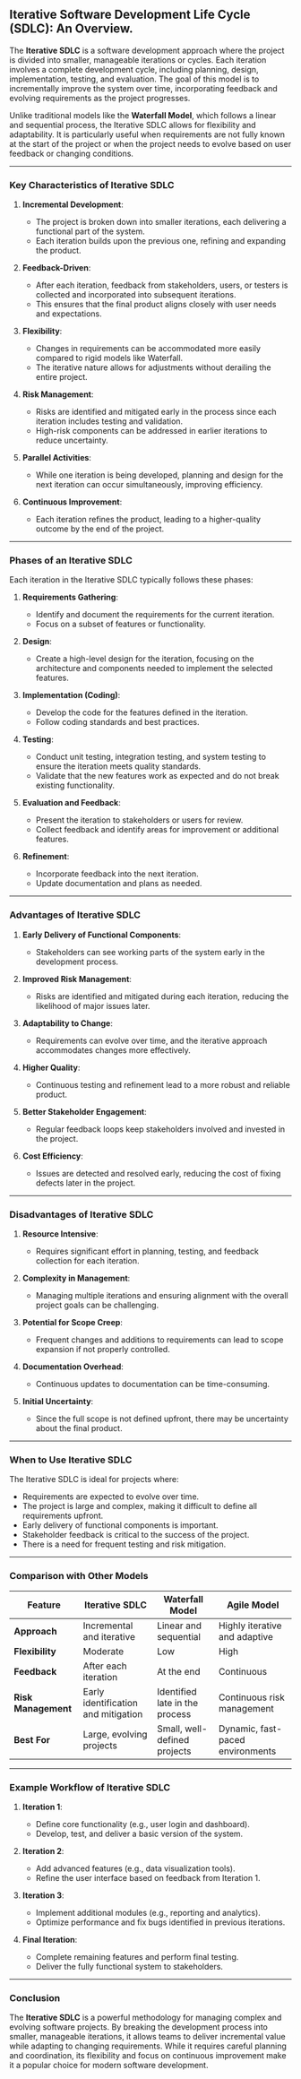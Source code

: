 ## Iterative Software Development Life Cycle (SDLC): An Overview.

The **Iterative SDLC** is a software development approach where the project is divided into smaller, manageable iterations or cycles. Each iteration involves a complete development cycle, including planning, design, implementation, testing, and evaluation. The goal of this model is to incrementally improve the system over time, incorporating feedback and evolving requirements as the project progresses.

Unlike traditional models like the **Waterfall Model**, which follows a linear and sequential process, the Iterative SDLC allows for flexibility and adaptability. It is particularly useful when requirements are not fully known at the start of the project or when the project needs to evolve based on user feedback or changing conditions.

---

### Key Characteristics of Iterative SDLC

1. **Incremental Development**:
    - The project is broken down into smaller iterations, each delivering a functional part of the system.
    - Each iteration builds upon the previous one, refining and expanding the product.

2. **Feedback-Driven**:
    - After each iteration, feedback from stakeholders, users, or testers is collected and incorporated into subsequent iterations.
    - This ensures that the final product aligns closely with user needs and expectations.

3. **Flexibility**:
    - Changes in requirements can be accommodated more easily compared to rigid models like Waterfall.
    - The iterative nature allows for adjustments without derailing the entire project.

4. **Risk Management**:
    - Risks are identified and mitigated early in the process since each iteration includes testing and validation.
    - High-risk components can be addressed in earlier iterations to reduce uncertainty.

5. **Parallel Activities**:
    - While one iteration is being developed, planning and design for the next iteration can occur simultaneously, improving efficiency.

6. **Continuous Improvement**:
    - Each iteration refines the product, leading to a higher-quality outcome by the end of the project.

---

### Phases of an Iterative SDLC

Each iteration in the Iterative SDLC typically follows these phases:

1. **Requirements Gathering**:
    - Identify and document the requirements for the current iteration.
    - Focus on a subset of features or functionality.

2. **Design**:
    - Create a high-level design for the iteration, focusing on the architecture and components needed to implement the selected features.

3. **Implementation (Coding)**:
    - Develop the code for the features defined in the iteration.
    - Follow coding standards and best practices.

4. **Testing**:
    - Conduct unit testing, integration testing, and system testing to ensure the iteration meets quality standards.
    - Validate that the new features work as expected and do not break existing functionality.

5. **Evaluation and Feedback**:
    - Present the iteration to stakeholders or users for review.
    - Collect feedback and identify areas for improvement or additional features.

6. **Refinement**:
    - Incorporate feedback into the next iteration.
    - Update documentation and plans as needed.

---

### Advantages of Iterative SDLC

1. **Early Delivery of Functional Components**:
    - Stakeholders can see working parts of the system early in the development process.

2. **Improved Risk Management**:
    - Risks are identified and mitigated during each iteration, reducing the likelihood of major issues later.

3. **Adaptability to Change**:
    - Requirements can evolve over time, and the iterative approach accommodates changes more effectively.

4. **Higher Quality**:
    - Continuous testing and refinement lead to a more robust and reliable product.

5. **Better Stakeholder Engagement**:
    - Regular feedback loops keep stakeholders involved and invested in the project.

6. **Cost Efficiency**:
    - Issues are detected and resolved early, reducing the cost of fixing defects later in the project.

---

### Disadvantages of Iterative SDLC

1. **Resource Intensive**:
    - Requires significant effort in planning, testing, and feedback collection for each iteration.

2. **Complexity in Management**:
    - Managing multiple iterations and ensuring alignment with the overall project goals can be challenging.

3. **Potential for Scope Creep**:
    - Frequent changes and additions to requirements can lead to scope expansion if not properly controlled.

4. **Documentation Overhead**:
    - Continuous updates to documentation can be time-consuming.

5. **Initial Uncertainty**:
    - Since the full scope is not defined upfront, there may be uncertainty about the final product.

---

### When to Use Iterative SDLC

The Iterative SDLC is ideal for projects where:
- Requirements are expected to evolve over time.
- The project is large and complex, making it difficult to define all requirements upfront.
- Early delivery of functional components is important.
- Stakeholder feedback is critical to the success of the project.
- There is a need for frequent testing and risk mitigation.

---

### Comparison with Other Models

| Feature                  | Iterative SDLC                     | Waterfall Model                   | Agile Model                       |
|--------------------------|-------------------------------------|-----------------------------------|-----------------------------------|
| **Approach**             | Incremental and iterative          | Linear and sequential             | Highly iterative and adaptive     |
| **Flexibility**          | Moderate                           | Low                               | High                              |
| **Feedback**             | After each iteration               | At the end                        | Continuous                        |
| **Risk Management**      | Early identification and mitigation| Identified late in the process    | Continuous risk management        |
| **Best For**             | Large, evolving projects           | Small, well-defined projects      | Dynamic, fast-paced environments  |

---

### Example Workflow of Iterative SDLC

1. **Iteration 1**:
    - Define core functionality (e.g., user login and dashboard).
    - Develop, test, and deliver a basic version of the system.

2. **Iteration 2**:
    - Add advanced features (e.g., data visualization tools).
    - Refine the user interface based on feedback from Iteration 1.

3. **Iteration 3**:
    - Implement additional modules (e.g., reporting and analytics).
    - Optimize performance and fix bugs identified in previous iterations.

4. **Final Iteration**:
    - Complete remaining features and perform final testing.
    - Deliver the fully functional system to stakeholders.

---

### Conclusion

The **Iterative SDLC** is a powerful methodology for managing complex and evolving software projects. By breaking the development process into smaller, manageable iterations, it allows teams to deliver incremental value while adapting to changing requirements. While it requires careful planning and coordination, its flexibility and focus on continuous improvement make it a popular choice for modern software development.